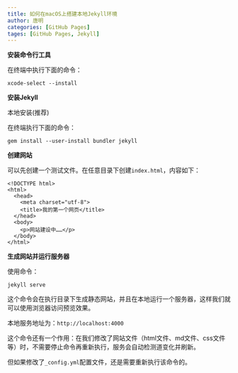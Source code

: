 ```yaml
---
title: 如何在macOS上搭建本地Jekyll环境
author: 唐明
categories: [GitHub Pages]
tages: [GitHub Pages, Jekyll]
---
```

**安装命令行工具**

在终端中执行下面的命令：
```
xcode-select --install
```

**安装Jekyll**

本地安装(推荐)

在终端执行下面的命令：
```
gem install --user-install bundler jekyll
```

**创建网站**

可以先创建一个测试文件。在任意目录下创建`index.html`，内容如下：

```
<!DOCTYPE html>
<html>
  <head>
    <meta charset="utf-8">
    <title>我的第一个网页</title>
  </head>
  <body>
    <p>网站建设中……</p>
  </body>
</html>
```

**生成网站并运行服务器**

使用命令：
```
jekyll serve
```

这个命令会在执行目录下生成静态网站，并且在本地运行一个服务器，这样我们就可以使用浏览器访问预览效果。

本地服务地址为：`http://localhost:4000`

这个命令还有一个作用：在我们修改了网站文件（html文件、md文件、css文件等）时，不需要停止命令再重新执行，服务会自动检测道变化并刷新。

但如果修改了`_config.yml`配置文件，还是需要重新执行该命令的。
